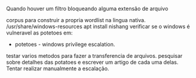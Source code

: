 

Quando houver um filtro bloqueando alguma extensão de arquivo

corpus para construir a propria wordlist na lingua nativa.
/usr/share/windows-resources
apt install nishang 
verificar se o windows é vulneravel as potetoes em: 
- potetoes - windows privilege escalation.

testar varios metodos para fazer a transferencia de arquivos.
pesquisar sobre detalhes das potatoes e escrever um artigo de cada uma delas. Tentar realizar manualmente a escalação.
